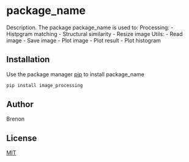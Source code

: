 # package_name

Description. 
The package package_name is used to:
	Processing:
	- Histpgram matching
	- Structural similarity
	- Resize image
	Utils:
	- Read image
	- Save image
	- Plot image
	- Plot result
	- Plot histogram


## Installation

Use the package manager [pip](https://pip.pypa.io/en/stable/) to install package_name

```bash
pip install image_processing
```

## Author
Brenon

## License
[MIT](https://choosealicense.com/licenses/mit/)